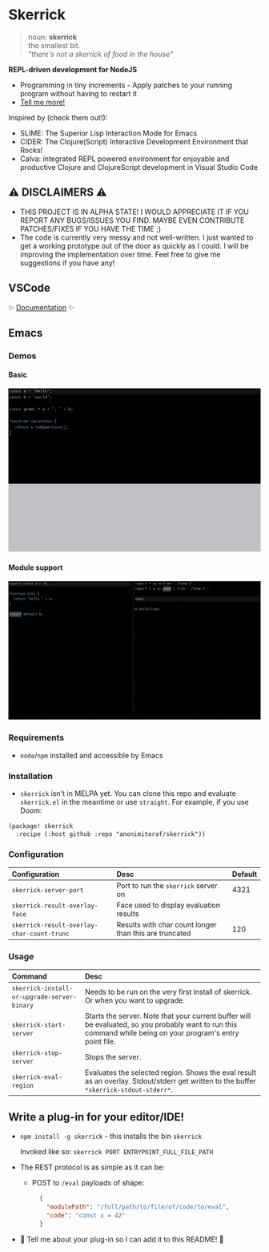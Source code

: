 # Skerrick

> noun: **skerrick**  
>   the smallest bit.  
>   _"there's not a skerrick of food in the house"_

**REPL-driven development for NodeJS**
  * Programming in tiny increments - Apply patches to your running program without having to restart it
  * [Tell me more!](https://purelyfunctional.tv/lesson/what-is-repl-driven-development/)

Inspired by (check them out!):
  * SLIME: The Superior Lisp Interaction Mode for Emacs
  * CIDER: The Clojure(Script) Interactive Development Environment that Rocks!
  * Calva: integrated REPL powered environment for enjoyable and productive Clojure and ClojureScript development in Visual Studio Code

## :warning: DISCLAIMERS :warning:
* THIS PROJECT IS IN ALPHA STATE! I WOULD APPRECIATE IT IF YOU REPORT ANY BUGS/ISSUES YOU FIND. MAYBE EVEN CONTRIBUTE PATCHES/FIXES IF YOU HAVE THE TIME ;)
* The code is currently very messy and not well-written. I just wanted to get a working prototype out of the door as quickly as I could. I will be improving the implementation over time. Feel free to give me suggestions if you have any!

## VSCode

:sparkles: [Documentation](/vscode/README.md) :sparkles:

## Emacs

### Demos

#### Basic
![Basic usage](/demos/emacs/basic.gif)

#### Module support
![Module support](/demos/emacs/modules.gif)

### Requirements
* `node`/`npm` installed and accessible by Emacs

### Installation
* `skerrick` isn't in MELPA yet. You can clone this repo and evaluate `skerrick.el` in the meantime or use `straight`. For example, if you use Doom:
```elisp
(package! skerrick
  :recipe (:host github :repo "anonimitoraf/skerrick"))
```

### Configuration
| Configuration | Desc | Default |
|:--|:--|:--|
| `skerrick-server-port` | Port to run the `skerrick` server on | 4321 |
| `skerrick-result-overlay-face` | Face used to display evaluation results | |
| `skerrick-result-overlay-char-count-trunc` | Results with char count longer than this are truncated | 120 |

### Usage
| Command | Desc |
|:--|:--|
| `skerrick-install-or-upgrade-server-binary` | Needs to be run on the very first install of skerrick. Or when you want to upgrade. |
| `skerrick-start-server` | Starts the server. Note that your current buffer will be evaluated, so you probably want to run this command while being on your program's entry point file. |
| `skerrick-stop-server` | Stops the server. |
| `skerrick-eval-region` | Evaluates the selected region. Shows the eval result as an overlay. Stdout/stderr get written to the buffer `*skerrick-stdout-stderr*`. |

## Write a plug-in for your editor/IDE!
* `npm install -g skerrick` - this installs the bin `skerrick`  

  Invoked like so: `skerrick PORT ENTRYPOINT_FULL_FILE_PATH`

* The REST protocol is as simple as it can be:
  * POST to `/eval` payloads of shape:
    ```json
      {
        "modulePath": "/full/path/to/file/of/code/to/eval",
        "code": "const x = 42"
      }
    ```

* :rocket: Tell me about your plug-in so I can add it to this README! :rocket:
